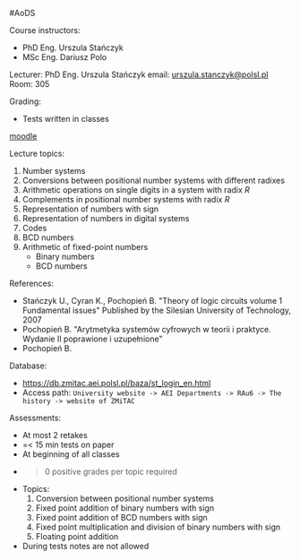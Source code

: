 #AoDS 

Course instructors:
- PhD Eng. Urszula Stańczyk
- MSc Eng. Dariusz Polo

Lecturer: PhD Eng. Urszula Stańczyk
email: urszula.stanczyk@polsl.pl
Room: 305

Grading:
- Tests written in classes

[moodle](https://platforma.polsl.pl/rau2/enrol/index.php?id=1027)

Lecture topics:
1. Number systems
2. Conversions between positional number systems with different radixes
3. Arithmetic operations on single digits in a system with radix *R*
4. Complements in positional number systems with radix *R*
5. Representation of numbers with sign
6. Representation of numbers in digital systems
7. Codes
8. BCD numbers
9. Arithmetic of fixed-point numbers
	- Binary numbers
	- BCD numbers

References:
- Stańczyk U., Cyran K., Pochopień B.
   "Theory of logic circuits volume 1 Fundamental issues"
   Published by the Silesian University of Technology, 2007
- Pochopień B.
  "Arytmetyka systemów cyfrowych w teorii i praktyce. Wydanie II poprawione i uzupełnione"
- Pochopień B.

Database:
- https://db.zmitac.aei.polsl.pl/baza/st_login_en.html
- Access path: `University website -> AEI Departments -> RAu6 -> The history -> website of ZMiTAC`

Assessments:
- At most 2 retakes
- =< 15 min tests on paper
- At beginning of all classes
- > 0 positive grades per topic required
- Topics:
	1. Conversion between positional number systems
	2. Fixed point addition of binary numbers with sign
	3. Fixed point addition of BCD numbers with sign
	4. Fixed point multiplication and division of binary numbers with sign
	5. Floating point addition
- During tests notes are not allowed